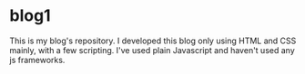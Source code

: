 # blog1
This is my blog's repository.
I developed this blog only using HTML and CSS mainly, with a few scripting.
I've used plain Javascript and haven't used any js frameworks.
